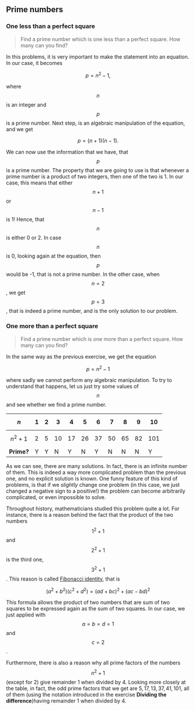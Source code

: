 ## Prime numbers

### One less than a perfect square

> Find a prime number which is one less than a perfect square. How many can you find?

In this problems, it is very important to make the statement into an equation. In our case, it becomes

$$p=n^2-1,$$

where $$n$$ is an integer and $$p$$ is a prime number. Next step, is an algebraic manipulation of the equation, and we get

$$p=(n+1)(n-1).$$

We can now use the information that we have, that $$p$$ is a prime number. The property that we are going to use is that whenever a prime number is a product of two integers, then one of the two is 1. In our case, this means that either $$n+1$$ or $$n-1$$ is 1! Hence, that $$n$$ is either 0 or 2. In case $$n$$ is 0, looking again at the equation, then $$p$$ would be -1, that is not a prime number. In the other case, when $$n=2$$, we get $$p=3$$, that is indeed a prime number, and is the only solution to our problem.

### One more than a perfect square

> Find a prime number which is one more than a perfect square. How many can you find?

In the same way as the previous exercise, we get the equation

$$p=n^2-1$$

where sadly we cannot perform any algebraic manipulation. To try to understand that happens, let us just try some values of $$n$$ and see whether we find a prime number.  

| $$n$$ | 1  | 2 | 3 | 4 | 5 | 6 | 7 | 8 | 9 | 10 |
|------------|----|---|---|---|---|---|---|---|---|----|
| $$n^2+1$$    | 2 | 5 | 10 | 17 | 26 | 37 | 50 | 65 | 82 | 101  |
| **Prime?**    | Y | Y | N | Y | N | Y | N | N | N | Y  |

As we can see, there are many solutions. In fact, there is an infinite number of them.
This is indeed a way more complicated problem than the previous one, and no explicit solution is known. One funny feature of this kind of problems, is that if we *slightly* change one problem (in this case, we just changed a negative sign to a positive!) the problem can become arbitrarily complicated, or even impossible to solve. 

Throughout history, mathematicians studied this problem quite a lot. For instance, there is a reason behind the fact that the product of the two numbers $$1^2+1$$ and $$2^2+1$$ is the third one, $$3^2+1$$. This reason is called [Fibonacci identity](http://en.wikipedia.org/wiki/Brahmagupta–Fibonacci_identity), that is

$$(a^2 + b^2)(c^2 + d^2)= (ad+bc)^2+(ac-bd)^2 $$

This formula allows the product of two numbers that are sum of two squares to be expressed again as the sum of two squares. In our case, we just applied with $$a=b=d=1$$ and $$c=2$$.

Furthermore, there is also a reason why all prime factors of the numbers $$n^2+1$$ (except for 2) give remainder 1 when divided by 4. Looking more closely at the table, in fact, the odd prime factors that we get are $5,17,13,37,41,101$, all of them (using the notation introduced in the exercise **Dividing the difference**)having remainder 1 when divided by 4. 





